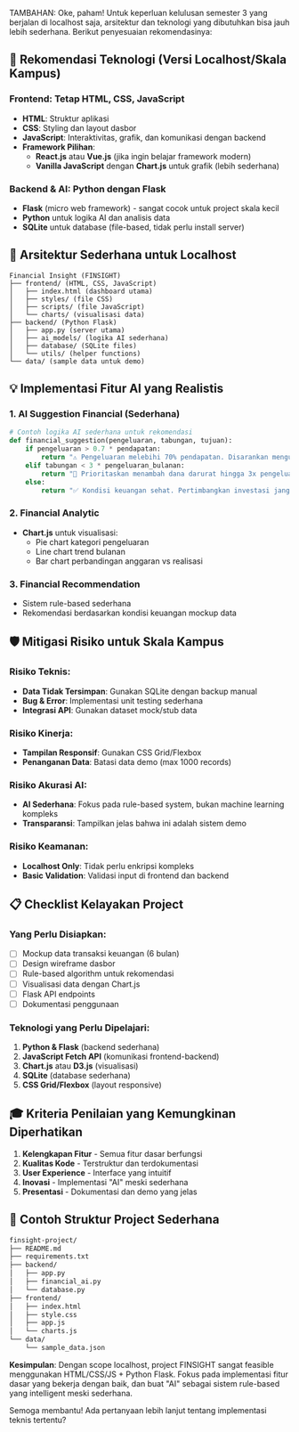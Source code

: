 TAMBAHAN:
Oke, paham! Untuk keperluan kelulusan semester 3 yang berjalan di localhost saja, arsitektur dan teknologi yang dibutuhkan bisa jauh lebih sederhana. Berikut penyesuaian rekomendasinya:

## 🎯 **Rekomendasi Teknologi (Versi Localhost/Skala Kampus)**

### **Frontend: Tetap HTML, CSS, JavaScript**
- **HTML**: Struktur aplikasi
- **CSS**: Styling dan layout dasbor  
- **JavaScript**: Interaktivitas, grafik, dan komunikasi dengan backend
- **Framework Pilihan**: 
  - **React.js** atau **Vue.js** (jika ingin belajar framework modern)
  - **Vanilla JavaScript** dengan **Chart.js** untuk grafik (lebih sederhana)

### **Backend & AI: Python dengan Flask**
- **Flask** (micro web framework) - sangat cocok untuk project skala kecil
- **Python** untuk logika AI dan analisis data
- **SQLite** untuk database (file-based, tidak perlu install server)

## 🚀 **Arsitektur Sederhana untuk Localhost**

```
Financial Insight (FINSIGHT)
├── frontend/ (HTML, CSS, JavaScript)
│   ├── index.html (dashboard utama)
│   ├── styles/ (file CSS)
│   ├── scripts/ (file JavaScript)
│   └── charts/ (visualisasi data)
├── backend/ (Python Flask)
│   ├── app.py (server utama)
│   ├── ai_models/ (logika AI sederhana)
│   ├── database/ (SQLite files)
│   └── utils/ (helper functions)
└── data/ (sample data untuk demo)
```

## 💡 **Implementasi Fitur AI yang Realistis**

### **1. AI Suggestion Financial (Sederhana)**
```python
# Contoh logika AI sederhana untuk rekomendasi
def financial_suggestion(pengeluaran, tabungan, tujuan):
    if pengeluaran > 0.7 * pendapatan:
        return "⚠️ Pengeluaran melebihi 70% pendapatan. Disarankan mengurangi pengeluaran hiburan."
    elif tabungan < 3 * pengeluaran_bulanan:
        return "🎯 Prioritaskan menambah dana darurat hingga 3x pengeluaran bulanan."
    else:
        return "✅ Kondisi keuangan sehat. Pertimbangkan investasi jangka panjang."
```

### **2. Financial Analytic** 
- **Chart.js** untuk visualisasi:
  - Pie chart kategori pengeluaran
  - Line chart trend bulanan
  - Bar chart perbandingan anggaran vs realisasi

### **3. Financial Recommendation**
- Sistem rule-based sederhana
- Rekomendasi berdasarkan kondisi keuangan mockup data

## 🛡️ **Mitigasi Risiko untuk Skala Kampus**

### **Risiko Teknis:**
- **Data Tidak Tersimpan**: Gunakan SQLite dengan backup manual
- **Bug & Error**: Implementasi unit testing sederhana
- **Integrasi API**: Gunakan dataset mock/stub data

### **Risiko Kinerja:**
- **Tampilan Responsif**: Gunakan CSS Grid/Flexbox
- **Penanganan Data**: Batasi data demo (max 1000 records)

### **Risiko Akurasi AI:**
- **AI Sederhana**: Fokus pada rule-based system, bukan machine learning kompleks
- **Transparansi**: Tampilkan jelas bahwa ini adalah sistem demo

### **Risiko Keamanan:**
- **Localhost Only**: Tidak perlu enkripsi kompleks
- **Basic Validation**: Validasi input di frontend dan backend

## 📋 **Checklist Kelayakan Project**

### **Yang Perlu Disiapkan:**
- [ ] Mockup data transaksi keuangan (6 bulan)
- [ ] Design wireframe dasbor
- [ ] Rule-based algorithm untuk rekomendasi
- [ ] Visualisasi data dengan Chart.js
- [ ] Flask API endpoints
- [ ] Dokumentasi penggunaan

### **Teknologi yang Perlu Dipelajari:**
1. **Python & Flask** (backend sederhana)
2. **JavaScript Fetch API** (komunikasi frontend-backend)
3. **Chart.js** atau **D3.js** (visualisasi)
4. **SQLite** (database sederhana)
5. **CSS Grid/Flexbox** (layout responsive)

## 🎓 **Kriteria Penilaian yang Kemungkinan Diperhatikan**

1. **Kelengkapan Fitur** - Semua fitur dasar berfungsi
2. **Kualitas Kode** - Terstruktur dan terdokumentasi
3. **User Experience** - Interface yang intuitif
4. **Inovasi** - Implementasi "AI" meski sederhana
5. **Presentasi** - Dokumentasi dan demo yang jelas

## 📝 **Contoh Struktur Project Sederhana**

```bash
finsight-project/
├── README.md
├── requirements.txt
├── backend/
│   ├── app.py
│   ├── financial_ai.py
│   └── database.py
├── frontend/
│   ├── index.html
│   ├── style.css
│   ├── app.js
│   └── charts.js
└── data/
    └── sample_data.json
```

**Kesimpulan**: Dengan scope localhost, project FINSIGHT sangat feasible menggunakan HTML/CSS/JS + Python Flask. Fokus pada implementasi fitur dasar yang bekerja dengan baik, dan buat "AI" sebagai sistem rule-based yang intelligent meski sederhana.

Semoga membantu! Ada pertanyaan lebih lanjut tentang implementasi teknis tertentu?